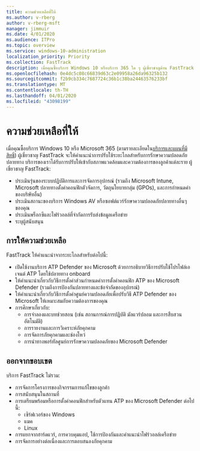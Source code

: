 ```yaml
---
title: ความช่วยเหลือที่ให้
ms.author: v-rberg
author: v-rberg-msft
manager: jimmuir
ms.date: 4/01/2020
ms.audience: ITPro
ms.topic: overview
ms.service: windows-10-administration
localization_priority: Priority
ms.collection: FastTrack
description: เมื่อคุณซื้อบริการ Windows 10 หรือบริการ 365 ใด ๆ ผู้เชี่ยวชาญด้าน FastTrack ให้คําแนะนําการปรับใช้ระยะไกลสําหรับการรักษาความปลอดภัยปลายทาง บริการของเราได้รับการปรับให้เข้ากับสภาพแวดล้อมและความต้องการของลูกค้าแต่ละราย
ms.openlocfilehash: 0e4dc5c08c66839d63c2e09958a26da96325b132
ms.sourcegitcommit: f2b9cb334c7687724c36b1c38ba24463576233bf
ms.translationtype: MT
ms.contentlocale: th-TH
ms.lasthandoff: 04/01/2020
ms.locfileid: "43098199"
---
```

# <a name="assistance-offered"></a>ความช่วยเหลือที่ให้  

เมื่อคุณซื้อบริการ Windows 10 หรือ Microsoft 365 (ตามรายละเอียดใน[บริการและแผนที่มีสิทธิ์](M365-eligible-services-and-plans.md)) ผู้เชี่ยวชาญ FastTrack จะให้คําแนะนําการปรับใช้ระยะไกลสําหรับการรักษาความปลอดภัยปลายทาง บริการของเราได้รับการปรับให้เข้ากับสภาพแวดล้อมและความต้องการของลูกค้าแต่ละราย ผู้เชี่ยวชาญ FastTrack:
- ประเมินรุ่นของระบบปฏิบัติการและการจัดการอุปกรณ์ (รวมถึง Microsoft Intune, Microsoft ปลายทางตั้งค่าคอนฟิกตัวจัดการ, วัตถุนโยบายกลุ่ม (GPOs), และการกําหนดค่าของบริษัทอื่น)
- ประเมินสถานะของบริการ Windows AV หรือซอฟต์แวร์รักษาความปลอดภัยปลายทางอื่นๆ ของคุณ
- ประเมินพร็อกซีและไฟร์วอลล์ที่จํากัดการรับส่งข้อมูลเครือข่าย
- ระบุผู้สนับสนุน

## <a name="assistance"></a>การให้ความช่วยเหลือ

FastTrack ให้คําแนะนําจากระยะไกลสําหรับต่อไปนี้:
- เปิดใช้งานบริการ ATP Defender ของ Microsoft ด้วยการอธิบายวิธีการปรับใช้โปรไฟล์เอเจนต์ ATP โดยใช้ปลายทาง onboard
- ให้คําแนะนําเกี่ยวกับวิธีการตั้งค่าส่วนกําหนดค่าการตั้งค่าคอนฟิก ATP ของ Microsoft Defender (รวมถึงการป้องกันปลายทางและข้อจํากัดของอุปกรณ์)
- ให้คําแนะนําเกี่ยวกับวิธีการตั้งค่าศูนย์ความปลอดภัยเพื่อปรับวิธี ATP Defender ของ Microsoft ให้เหมาะสมกับความต้องการของคุณ
- การศึกษาเกี่ยวกับ:
    - การจําลองและบทช่วยสอน (เช่น สถานการณ์การปฏิบัติ มัลแวร์ปลอม และการสืบสวนอัตโนมัติ)
    - การรายงานและการวิเคราะห์ภัยคุกคาม
    - การจัดการภัยคุกคามและช่องโหว่
    - การนําทางพอร์ทัลศูนย์การรักษาความปลอดภัยของ Microsoft Defender

## <a name="out-of-scope"></a>ออกจากขอบเขต

บริการ FastTrack ไม่รวม:
- การจัดการโครงการของกิจกรรมการแก้ไขของลูกค้า
- การสนับสนุนในสถานที่
- การเตรียมพร้อมหรือการตั้งค่าคอนฟิกสําหรับตัวแทน ATP ของ Microsoft Defender ต่อไปนี้:
   - เซิร์ฟเวอร์ของ Windows
   - แมค
   - Linux
- การแยกจากฮาร์ดแวร์, การควบคุมแอป, ใช้การป้องกันและคําแนะนําไฟร์วอลล์เครือข่าย
- การจัดการอย่างต่อเนื่องและการตอบสนองภัยคุกคาม
